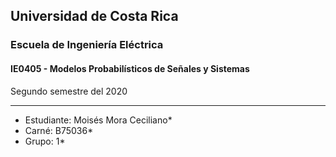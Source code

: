 ## Universidad de Costa Rica
### Escuela de Ingeniería Eléctrica
#### IE0405 - Modelos Probabilísticos de Señales y Sistemas

Segundo semestre del 2020

---

* Estudiante: Moisés Mora Ceciliano*
* Carné: B75036*
* Grupo: 1*
